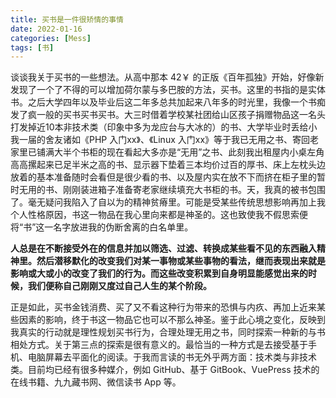 ```yaml
---
title: 买书是一件很矫情的事情
date: 2022-01-16
categories: [Mess]
tags: [书]
---
```


谈谈我关于买书的一些想法。从高中那本 42￥ 的正版《百年孤独》开始，好像新发现了一个了不得的可以增加荷尔蒙与多巴胺的方法，买书。这里的书指的是实体书。之后大学四年以及毕业后这二年多总共加起来八年多的时光里，我像一个书痴发了疯一般的买书买书买书。大三时借着学校某社团给山区孩子捐赠物品这一名头打发掉近10本非技术类（印象中多为龙应台与大冰的）的书、大学毕业时丢给小我一届的舍友诸如《PHP 入门xx》、《Linux 入门xx》等于我已无用之书、寄回老家里已铺满大半个书柜的现在看起大多亦是“无用”之书、此刻我出租屋内小桌左角高高摞起来已足半米之高的书、显示器下垫着三本均价过百的厚书、床上左枕头边放着的基本准备随时会看但是很少看的书、以及屋内实在放不下而挤在柜子里的暂时无用的书、刚刚装进箱子准备寄老家继续填充大书柜的书。天，我真的被书包围了。毫无疑问我陷入了自以为的精神贫瘠里。可能是受某些传统思想影响再加上我个人性格原因，书这一物品在我心里向来都是神圣的。这也致使我不假思索便将“书”这一名字放进我的伪断舍离的白名单里。

**人总是在不断接受外在的信息并加以筛选、过滤、转换成某些看不见的东西融入精神里。然后潜移默化的改变我们对某一事物或某些事物的看法，继而表现出来就是影响或大或小的改变了我们的行为。而这些改变积累到自身明显能感觉出来的时候，我们便称自己刚刚又度过自己人生的某个阶段。**

正是如此，买书金钱消费、买了又不看这种行为带来的恐惧与内疚、再加上近来某些因素的影响，终于书这一物品它也可以不那么神圣。鉴于此心境之变化，反映到我真实的行动就是理性规划买书行为，合理处理无用之书，同时探索一种新的与书相处方式。关于第三点的探索是很有意义的。最恰当的一种方式是去接受基于手机、电脑屏幕去平面化的阅读。于我而言读的书无外乎两方面：技术类与非技术类。目前均已经有很多种媒介，例如 GitHub、基于 GitBook、VuePress 技术的在线书籍、九九藏书网、微信读书 App 等。